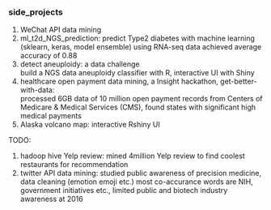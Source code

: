 ### side_projects
1. WeChat API data mining
2. ml_t2d_NGS_prediction: 
predict Type2 diabetes with machine learning (sklearn, keras, model ensemble) using RNA-seq data
achieved average accuracy of 0.88
2. detect aneuploidy: a data challenge  
build a NGS data aneuploidy classifier with R, interactive UI with Shiny  
3. healthcare open payment data mining, a Insight hackathon, get-better-with-data:  
processed 6GB data of 10 million open payment records from Centers of Medicare & Medical Services (CMS), found states with significant high medical payments  
4. Alaska volcano map: interactive Rshiny UI  

TODO:  
1. hadoop hive Yelp review: 
mined 4million Yelp review to find coolest restaurants for recommendation  
2. twitter API data mining: 
studied public awareness of precision medicine, data cleaning (emotion emoji etc.) 
most co-accurance words are NIH, government initiatives etc., limited public and biotech industry awareness at 2016  

 
